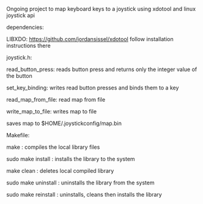 Ongoing project to map keyboard keys to a joystick using xdotool and linux joystick api

dependencies:

LIBXDO: https://github.com/jordansissel/xdotool follow installation instructions there

joystick.h:

read_button_press: reads button press and returns only the integer value of the button

set_key_binding: writes read button presses and binds them to a key

read_map_from_file: read map from file

write_map_to_file: writes map to file

saves map to $HOME/.joystickconfig/map.bin

Makefile:

make : compiles the local library files

sudo make install : installs the library to the system

make clean : deletes local compiled library

sudo make uninstall : uninstalls the library from the system

sudo make reinstall : uninstalls, cleans then installs the library
